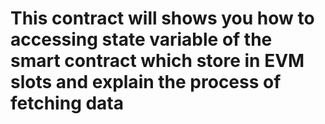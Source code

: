 # This contract will shows you how to accessing state variable of the smart contract which store in EVM slots and explain the process of fetching data
